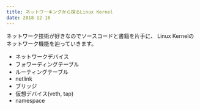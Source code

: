 ```yaml
---
title: ネットワーキングから探るLinux Kernel
date: 2018-12-16
---
```


ネットワーク技術が好きなのでソースコードと書籍を片手に、
Linux Kernelのネットワーク機能を辿っていきます。

* ネットワークデバイス
* フォワーディングテーブル
* ルーティングテーブル
* netlink
* ブリッジ
* 仮想デバイス(veth, tap)
* namespace

